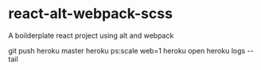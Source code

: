 # react-alt-webpack-scss
A boilderplate react project using alt and webpack


git push heroku master
heroku ps:scale web=1
heroku open
heroku logs --tail

